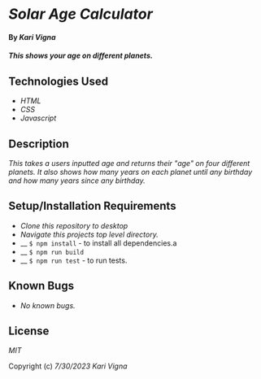 # _Solar Age Calculator_

#### By _Kari Vigna_

#### _This shows your age on different planets._

## Technologies Used

* _HTML_
* _CSS_
* _Javascript_

## Description

_This takes a users inputted age and returns their "age" on four different planets. It also shows how many years on each planet until any birthday and how many years since any birthday._

## Setup/Installation Requirements

* _Clone this repository to desktop_
* _Navigate this projects top level directory._
* __ `$ npm install` - to install all dependencies.a
* __  `$ npm run build`
* __  `$ npm run test` - to run tests.

## Known Bugs

* _No known bugs._

## License

_MIT_

Copyright (c) _7/30/2023_ _Kari Vigna_